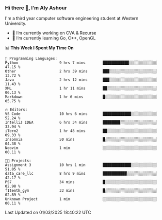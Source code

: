 ### Hi there 👋, I'm Aly Ashour
I'm a third year computer software engineering student at Western University.

- 🔭 I’m currently working on CVA & Recurse
- 🌱 I’m currently learning Go, C++, OpenGL

<!--START_SECTION:waka-->
📊 **This Week I Spent My Time On** 

```text
💬 Programming Languages: 
Python                   9 hrs 7 mins        ████████████░░░░░░░░░░░░░   47.15 % 
Other                    2 hrs 39 mins       ███░░░░░░░░░░░░░░░░░░░░░░   13.72 % 
Java                     2 hrs 12 mins       ███░░░░░░░░░░░░░░░░░░░░░░   11.43 % 
XML                      1 hr 11 mins        ██░░░░░░░░░░░░░░░░░░░░░░░   06.13 % 
Markdown                 1 hr 6 mins         █░░░░░░░░░░░░░░░░░░░░░░░░   05.75 % 

🔥 Editors: 
VS Code                  10 hrs 6 mins       █████████████░░░░░░░░░░░░   52.24 % 
IntelliJ IDEA            6 hrs 34 mins       ████████░░░░░░░░░░░░░░░░░   33.94 % 
iTerm2                   1 hr 48 mins        ██░░░░░░░░░░░░░░░░░░░░░░░   09.33 % 
Insomnia                 50 mins             █░░░░░░░░░░░░░░░░░░░░░░░░   04.38 % 
Neovim                   1 min               ░░░░░░░░░░░░░░░░░░░░░░░░░   00.11 % 

🐱‍💻 Projects: 
Assignment 3             10 hrs 1 min        █████████████░░░░░░░░░░░░   51.85 % 
data_care_llc            8 hrs 9 mins        ███████████░░░░░░░░░░░░░░   42.17 % 
PS7                      34 mins             █░░░░░░░░░░░░░░░░░░░░░░░░   02.98 % 
f1tenth_gym              33 mins             █░░░░░░░░░░░░░░░░░░░░░░░░   02.89 % 
Unknown Project          1 min               ░░░░░░░░░░░░░░░░░░░░░░░░░   00.11 % 
```


 Last Updated on 01/03/2025 18:40:22 UTC
<!--END_SECTION:waka-->
